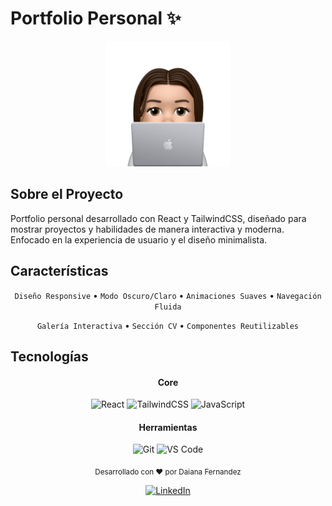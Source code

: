 # Portfolio Personal ✨

<div align="center">
  
  <img src="src/img/mac.png" alt="Portfolio Preview" width="200px">
 
</div>

## Sobre el Proyecto 

Portfolio personal desarrollado con React y TailwindCSS, diseñado para mostrar proyectos y habilidades de manera interactiva y moderna. Enfocado en la experiencia de usuario y el diseño minimalista.

## Características

<div align="center">

`Diseño Responsive` • `Modo Oscuro/Claro` • `Animaciones Suaves` • `Navegación Fluida`

`Galería Interactiva` • `Sección CV` • `Componentes Reutilizables`

</div>

## Tecnologías 

<div align="center">

#### Core
![React](https://img.shields.io/badge/React-20232A?style=for-the-badge&logo=react&logoColor=61DAFB)
![TailwindCSS](https://img.shields.io/badge/Tailwind_CSS-38B2AC?style=for-the-badge&logo=tailwind-css&logoColor=white)
![JavaScript](https://img.shields.io/badge/JavaScript-F7DF1E?style=for-the-badge&logo=javascript&logoColor=black)

#### Herramientas
![Git](https://img.shields.io/badge/Git-F05032?style=for-the-badge&logo=git&logoColor=white)
![VS Code](https://img.shields.io/badge/VS_Code-0078D4?style=for-the-badge&logo=visual%20studio%20code&logoColor=white)

</div>


<div align="center">



<sub>Desarrollado con ❤️ por Daiana Fernandez</sub>

[![LinkedIn](https://img.shields.io/badge/LinkedIn-0077B5?style=for-the-badge&logo=linkedin&logoColor=white)](https://www.linkedin.com/in/tu-perfil)


</div>
